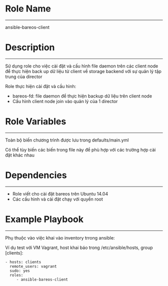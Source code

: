 # Role Name

------------

ansible-bareos-client

# Description
-------------
Sử dụng role cho việc cài đặt và cấu hình file daemon trên các client node để thực hiện back up dữ liệu từ client về storage backend với sự quản lý tập trung của director 

Role thực hiện cài đặt và cầu hình:
* bareos-fd: file daemon để thực hiện backup dữ liệu trên client node
* Cấu hình client node join vào quản lý của 1 director

# Role Variables

--------------

Toàn bộ biến chương trình được lưu trong  defaults/main.yml

Có thể tùy biến các biến trong file này để phù hợp với các trường hợp cài đặt khác nhau

# Dependencies

------------

* Role viết cho cài đặt bareos trên Ubuntu 14.04
* Các cấu hình và cài đặt chạy với quyền root 

# Example Playbook

----------------

Phụ thuộc vào việc khai vào inventory trrong ansible:

Ví dụ test với VM Vagrant, host khai báo trong /etc/ansible/hosts, group [clients]:

    - hosts: clients
      remote_users: vagrant
      sudo: yes
      roles:
         - ansible-bareos-client


